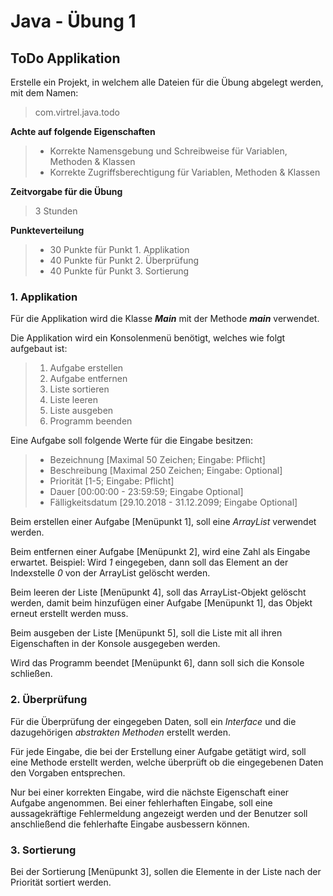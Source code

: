 # Java - Übung 1
## ToDo Applikation

Erstelle ein Projekt, in welchem alle Dateien für die Übung abgelegt werden, mit dem Namen:
>com.virtrel.java.todo

**Achte auf folgende Eigenschaften**
>* Korrekte Namensgebung und Schreibweise für Variablen, Methoden & Klassen
>* Korrekte Zugriffsberechtigung für Variablen, Methoden & Klassen

**Zeitvorgabe für die Übung**
> 3 Stunden

**Punkteverteilung**
>* 30 Punkte für Punkt 1. Applikation
>* 40 Punkte für Punkt 2. Überprüfung
>* 40 Punkte für Punkt 3. Sortierung

### **1. Applikation**

Für die Applikation wird die Klasse __*Main*__ mit der Methode __*main*__ verwendet.

Die Applikation wird ein Konsolenmenü benötigt, welches wie folgt aufgebaut ist:
>1. Aufgabe erstellen
>2. Aufgabe entfernen
>3. Liste sortieren
>4. Liste leeren
>5. Liste ausgeben
>6. Programm beenden

Eine Aufgabe soll folgende Werte für die Eingabe besitzen:
>* Bezeichnung [Maximal 50 Zeichen; Eingabe: Pflicht]
>* Beschreibung [Maximal 250 Zeichen; Eingabe: Optional]
>* Priorität [1-5; Eingabe: Pflicht]
>* Dauer [00:00:00 - 23:59:59; Eingabe Optional]
>* Fälligkeitsdatum [29.10.2018 - 31.12.2099; Eingabe Optional]

Beim erstellen einer Aufgabe [Menüpunkt 1], soll eine *ArrayList* verwendet werden.

Beim entfernen einer Aufgabe [Menüpunkt 2], wird eine Zahl als Eingabe erwartet. Beispiel: Wird *1* eingegeben, dann soll das Element an der Indexstelle *0* von der ArrayList gelöscht werden.

Beim leeren der Liste [Menüpunkt 4], soll das ArrayList-Objekt gelöscht werden, damit beim hinzufügen einer Aufgabe [Menüpunkt 1], das Objekt erneut erstellt werden muss.

Beim ausgeben der Liste [Menüpunkt 5], soll die Liste mit all ihren Eigenschaften in der Konsole ausgegeben werden.

Wird das Programm beendet [Menüpunkt 6], dann soll sich die Konsole schließen.

### **2. Überprüfung**

Für die Überprüfung der eingegeben Daten, soll ein *Interface* und die dazugehörigen *abstrakten Methoden* erstellt werden.

Für jede Eingabe, die bei der Erstellung einer Aufgabe getätigt wird, soll eine Methode erstellt werden, welche überprüft ob die eingegebenen Daten den Vorgaben entsprechen.

Nur bei einer korrekten Eingabe, wird die nächste Eigenschaft einer Aufgabe angenommen. Bei einer fehlerhaften Eingabe, soll eine aussagekräftige Fehlermeldung angezeigt werden und der Benutzer soll anschließend die fehlerhafte Eingabe ausbessern können.

### **3. Sortierung**

Bei der Sortierung [Menüpunkt 3], sollen die Elemente in der Liste nach der Priorität sortiert werden.